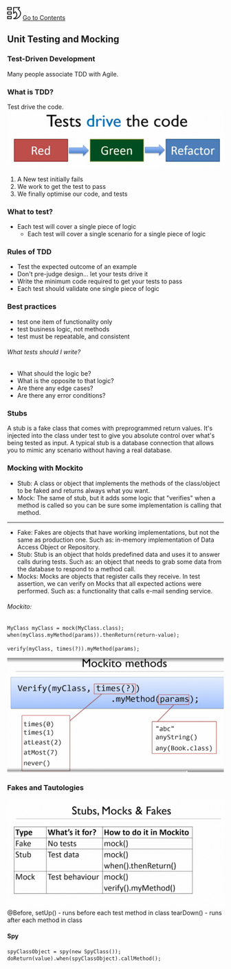 [![index.md](assets/back_main_page_icon_124174_32.png)](index.md) [Go to Contents](index.md)

## Unit Testing and Mocking

### Test-Driven Development
Many people associate TDD with Agile.
### What is TDD?
Test drive the code.
![](assets/TTD-Red-Green-Refactor.png)
1. A New test initially fails
2. We work to get the test to pass
3. We finally optimise our code, and tests
### What to test?

- Each test will cover a single piece of logic
  - Each test will cover a single scenario for a single piece of logic

### Rules of TDD
- Test the expected outcome of an example
- Don't pre-judge design... let your tests drive it
- Write the minimum code required to get your tests to pass
- Each test should validate one single piece of logic

### Best practices
- test one item of functionality only
- test business logic, not methods
- test must be repeatable, and consistent

###### What tests should I write?
- What should the logic be?
- What is the opposite to that logic?
- Are there any edge cases?
- Are there any error conditions?

### Stubs
A stub is a fake class that comes with preprogrammed return values. It's injected into the class under test to give you absolute control over what's being tested as input. A typical stub is a database connection that allows you to mimic any scenario without having a real database.

### Mocking with Mockito
- Stub: A class or object that implements the methods of the class/object to be faked and returns always what you want.
- Mock: The same of stub, but it adds some logic that "verifies" when a method is called so you can be sure some implementation is calling that method.
---
- Fake: Fakes are objects that have working implementations, but not the same as production one. Such as: in-memory implementation of Data Access Object or Repository.
- Stub: Stub is an object that holds predefined data and uses it to answer calls during tests. Such as: an object that needs to grab some data from the database to respond to a method call.
- Mocks: Mocks are objects that register calls they receive. In test assertion, we can verify on Mocks that all expected actions were performed. Such as: a functionality that calls e-mail sending service.

###### Mockito:
```
MyClass myClass = mock(MyClass.class);
when(myClass.myMethod(params)).thenReturn(return-value);

verify(myClass, times(?)).myMethod(params);
```
![mockito-methods](assets/8-mockito-methods.png)

### Fakes and Tautologies
![](assets/8-Fakes-vs-table.png)
@Before, setUp() - runs before each test method in class
tearDown() - runs after each method in class

#### Spy
```
spyClassObject = spy(new SpyClass());
doReturn(value).when(spyClassObject).callMethod();
```






